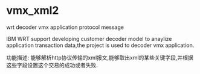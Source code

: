 vmx_xml2
========

wrt decoder vmx application protocol message

IBM WRT support developing customer decoder model to anaylize application transaction data,the project is used to 
decoder vmx application.


功能描述:
能够解析http协议传输的xml报文,能够取出xml的某些关键字段,并根据这些字段设置这个交易的成功或者失败.
